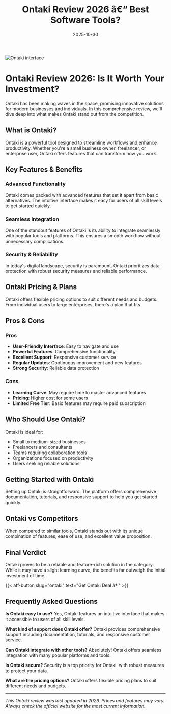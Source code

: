 ﻿---
title: "Ontaki Review 2026 â€“ Best Software Tools?"
date: 2025-10-30
draft: false
rating: 4.8
category: "Software Tools"
tags: ["software-tools", "review", "2026"]
description: "Comprehensive Ontaki review 2026. Discover if this  tool is the best choice for your needs."
keywords: "ontaki, Ontaki, review, software tools, 2026, best software tools"
image: "https://images.unsplash.com/photo-1555949963-aa79dcee981c?w=800&h=400&fit=crop&crop=center"
---

![Ontaki interface](https://images.unsplash.com/photo-1555949963-aa79dcee981c?w=800&h=400&fit=crop&crop=center)

# Ontaki Review 2026: Is It Worth Your Investment?

Ontaki has been making waves in the  space, promising innovative solutions for modern businesses and individuals. In this comprehensive review, we'll dive deep into what makes Ontaki stand out from the competition.

## What is Ontaki?

Ontaki is a powerful  tool designed to streamline workflows and enhance productivity. Whether you're a small business owner, freelancer, or enterprise user, Ontaki offers features that can transform how you work.

## Key Features & Benefits

### Advanced Functionality
Ontaki comes packed with advanced features that set it apart from basic alternatives. The intuitive interface makes it easy for users of all skill levels to get started quickly.

### Seamless Integration
One of the standout features of Ontaki is its ability to integrate seamlessly with popular tools and platforms. This ensures a smooth workflow without unnecessary complications.

### Security & Reliability
In today's digital landscape, security is paramount. Ontaki prioritizes data protection with robust security measures and reliable performance.

## Ontaki Pricing & Plans

Ontaki offers flexible pricing options to suit different needs and budgets. From individual users to large enterprises, there's a plan that fits.

## Pros & Cons

### Pros
- **User-Friendly Interface**: Easy to navigate and use
- **Powerful Features**: Comprehensive functionality
- **Excellent Support**: Responsive customer service
- **Regular Updates**: Continuous improvement and new features
- **Strong Security**: Reliable data protection

### Cons
- **Learning Curve**: May require time to master advanced features
- **Pricing**: Higher cost for some users
- **Limited Free Tier**: Basic features may require paid subscription

## Who Should Use Ontaki?

Ontaki is ideal for:
- Small to medium-sized businesses
- Freelancers and consultants
- Teams requiring collaboration tools
- Organizations focused on productivity
- Users seeking reliable  solutions

## Getting Started with Ontaki

Setting up Ontaki is straightforward. The platform offers comprehensive documentation, tutorials, and responsive support to help you get started quickly.

## Ontaki vs Competitors

When compared to similar tools, Ontaki stands out with its unique combination of features, ease of use, and excellent value proposition.

## Final Verdict

Ontaki proves to be a reliable and feature-rich solution in the  category. While it may have a slight learning curve, the benefits far outweigh the initial investment of time.

{{< aff-button slug="ontaki" text="Get Ontaki Deal â†’" >}}

## Frequently Asked Questions

**Is Ontaki easy to use?**
Yes, Ontaki features an intuitive interface that makes it accessible to users of all skill levels.

**What kind of support does Ontaki offer?**
Ontaki provides comprehensive support including documentation, tutorials, and responsive customer service.

**Can Ontaki integrate with other tools?**
Absolutely! Ontaki offers seamless integration with many popular platforms and tools.

**Is Ontaki secure?**
Security is a top priority for Ontaki, with robust measures to protect your data.

**What are the pricing options?**
Ontaki offers flexible pricing plans to suit different needs and budgets.

---

*This Ontaki review was last updated in 2026. Prices and features may vary. Always check the official website for the most current information.*
